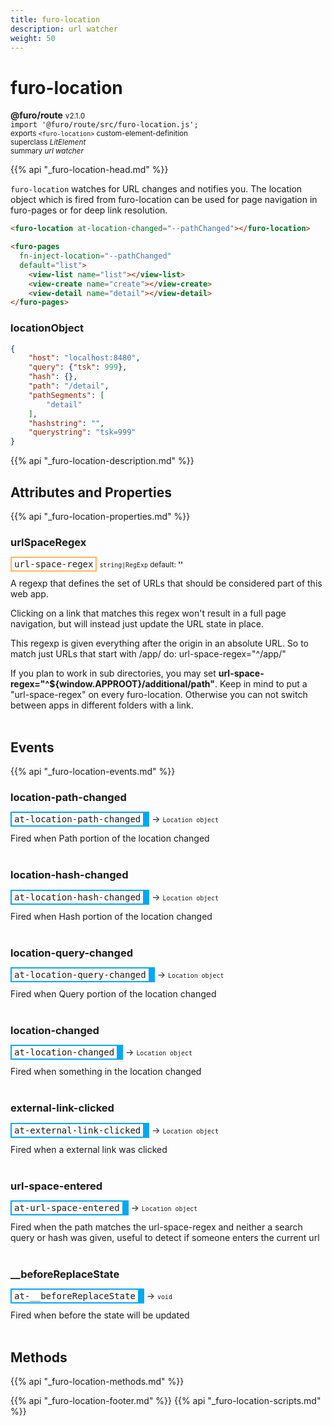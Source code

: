 ```yaml
---
title: furo-location
description: url watcher
weight: 50
---
```


# furo-location
**@furo/route** <small>v2.1.0</small>
<br>`import '@furo/route/src/furo-location.js';`<small>
<br>exports `<furo-location>` custom-element-definition
<br>superclass *LitElement*</small>
<br><small>summary *url watcher*</small>

{{% api "_furo-location-head.md" %}}

`furo-location` watches for URL changes and notifies you. The location object which is fired from furo-location can be used
 for page navigation in furo-pages or for deep link resolution.


```html
<furo-location at-location-changed="--pathChanged"></furo-location>

<furo-pages
  fn-inject-location="--pathChanged"
  default="list">
    <view-list name="list"></view-list>
    <view-create name="create"></view-create>
    <view-detail name="detail"></view-detail>
</furo-pages>
```


### locationObject
```json
{
    "host": "localhost:8480",
    "query": {"tsk": 999},
    "hash": {},
    "path": "/detail",
    "pathSegments": [
        "detail"
    ],
    "hashstring": "",
    "querystring": "tsk=999"
}
```

{{% api "_furo-location-description.md" %}}


## Attributes and Properties
{{% api "_furo-location-properties.md" %}}








### **urlSpaceRegex**

<span  style="border-width:2px; border-style: solid;border-color:  rgb(255, 182, 91);font-family:monospace; padding:2px 4px;">url-space-regex</span>
<small>`string|RegExp` default: **&#39;&#39;**</small>

A regexp that defines the set of URLs that should be considered part
of this web app.

Clicking on a link that matches this regex won't result in a full page
navigation, but will instead just update the URL state in place.

This regexp is given everything after the origin in an absolute
URL. So to match just URLs that start with /app/ do:
    url-space-regex="^/app/"

If you plan to work in sub directories, you may set **url-space-regex="^${window.APPROOT}/additional/path"**.
Keep in mind to put a "url-space-regex" on every furo-location. Otherwise you can not switch between apps in different
folders with a link.
<br><br>
## Events
{{% api "_furo-location-events.md" %}}

### **location-path-changed**
<span  style="border-width:2px 10px 2px 2px; border-style: solid;border-color:  rgb(2, 168, 244);font-family:monospace; padding:2px 4px;">at-location-path-changed</span>
→ <small>`Location object`</small>

 Fired when Path portion of the location changed
<br><br>
### **location-hash-changed**
<span  style="border-width:2px 10px 2px 2px; border-style: solid;border-color:  rgb(2, 168, 244);font-family:monospace; padding:2px 4px;">at-location-hash-changed</span>
→ <small>`Location object`</small>

 Fired when Hash portion of the location changed
<br><br>
### **location-query-changed**
<span  style="border-width:2px 10px 2px 2px; border-style: solid;border-color:  rgb(2, 168, 244);font-family:monospace; padding:2px 4px;">at-location-query-changed</span>
→ <small>`Location object`</small>

 Fired when Query portion of the location changed
<br><br>
### **location-changed**
<span  style="border-width:2px 10px 2px 2px; border-style: solid;border-color:  rgb(2, 168, 244);font-family:monospace; padding:2px 4px;">at-location-changed</span>
→ <small>`Location object`</small>

 Fired when something in the location changed
<br><br>
### **external-link-clicked**
<span  style="border-width:2px 10px 2px 2px; border-style: solid;border-color:  rgb(2, 168, 244);font-family:monospace; padding:2px 4px;">at-external-link-clicked</span>
→ <small>`Location object`</small>

 Fired when a external link was clicked
<br><br>
### **url-space-entered**
<span  style="border-width:2px 10px 2px 2px; border-style: solid;border-color:  rgb(2, 168, 244);font-family:monospace; padding:2px 4px;">at-url-space-entered</span>
→ <small>`Location object`</small>

 Fired when the path matches the url-space-regex and neither a search query or hash was given, useful to detect if someone enters the current url
<br><br>
### **__beforeReplaceState**
<span  style="border-width:2px 10px 2px 2px; border-style: solid;border-color:  rgb(2, 168, 244);font-family:monospace; padding:2px 4px;">at-__beforeReplaceState</span>
→ <small>`void`</small>

 Fired when before the state will be updated
<br><br>

## Methods
{{% api "_furo-location-methods.md" %}}











{{% api "_furo-location-footer.md" %}}
{{% api "_furo-location-scripts.md" %}}
